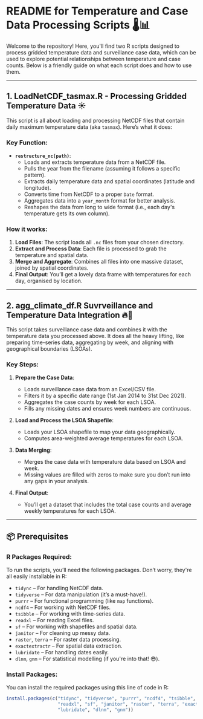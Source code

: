 # README for Temperature and Case Data Processing Scripts 🌡️📊

Welcome to the repository! Here, you'll find two R scripts designed to process gridded temperature data and surveillance case data, which can be used to explore potential relationships between temperature and case counts. Below is a friendly guide on what each script does and how to use them.

---

## 1. **LoadNetCDF_tasmax.R** - Processing Gridded Temperature Data ☀️

This script is all about loading and processing NetCDF files that contain daily maximum temperature data (aka `tasmax`). Here’s what it does:

### Key Function: 
- **`restructure_nc(path)`**: 
  - Loads and extracts temperature data from a NetCDF file.
  - Pulls the year from the filename (assuming it follows a specific pattern).
  - Extracts daily temperature data and spatial coordinates (latitude and longitude).
  - Converts time from NetCDF to a proper `Date` format.
  - Aggregates data into a `year_month` format for better analysis.
  - Reshapes the data from long to wide format (i.e., each day's temperature gets its own column).

### How it works:
1. **Load Files**: The script loads all `.nc` files from your chosen directory. 
2. **Extract and Process Data**: Each file is processed to grab the temperature and spatial data.
3. **Merge and Aggregate**: Combines all files into one massive dataset, joined by spatial coordinates.
4. **Final Output**: You’ll get a lovely data frame with temperatures for each day, organised by location.

---

## 2. **agg_climate_df.R Suvrveillance and Temperature Data Integration** 🔥🦠

This script takes surveillance case data and combines it with the temperature data you processed above. It does all the heavy lifting, like preparing time-series data, aggregating by week, and aligning with geographical boundaries (LSOAs).

### Key Steps:
1. **Prepare the Case Data**:
   - Loads surveillance case data from an Excel/CSV file.
   - Filters it by a specific date range (1st Jan 2014 to 31st Dec 2021).
   - Aggregates the case counts by week for each LSOA.
   - Fills any missing dates and ensures week numbers are continuous.
   
2. **Load and Process the LSOA Shapefile**:
   - Loads your LSOA shapefile to map your data geographically.
   - Computes area-weighted average temperatures for each LSOA.

3. **Data Merging**:
   - Merges the case data with temperature data based on LSOA and week.
   - Missing values are filled with zeros to make sure you don’t run into any gaps in your analysis.

4. **Final Output**:
   - You’ll get a dataset that includes the total case counts and average weekly temperatures for each LSOA.

---

## 📦 Prerequisites

### R Packages Required:
To run the scripts, you’ll need the following packages. Don’t worry, they're all easily installable in R:

- `tidync` – For handling NetCDF data.
- `tidyverse` – For data manipulation (it’s a must-have!).
- `purrr` – For functional programming (like `map` functions).
- `ncdf4` – For working with NetCDF files.
- `tsibble` – For working with time-series data.
- `readxl` – For reading Excel files.
- `sf` – For working with shapefiles and spatial data.
- `janitor` – For cleaning up messy data.
- `raster`, `terra` – For raster data processing.
- `exactextractr` – For spatial data extraction.
- `lubridate` – For handling dates easily.
- `dlnm`, `gnm` – For statistical modelling (if you're into that! 😎).

### Install Packages:

You can install the required packages using this line of code in R:

```r
install.packages(c("tidync", "tidyverse", "purrr", "ncdf4", "tsibble", 
                   "readxl", "sf", "janitor", "raster", "terra", "exactextractr", 
                   "lubridate", "dlnm", "gnm"))
